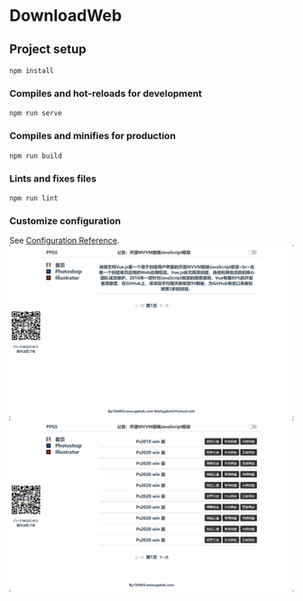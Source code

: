 # DownloadWeb

## Project setup
```
npm install
```

### Compiles and hot-reloads for development
```
npm run serve
```

### Compiles and minifies for production
```
npm run build
```

### Lints and fixes files
```
npm run lint
```

### Customize configuration
See [Configuration Reference](https://cli.vuejs.org/config/).
![首页](https://github.com/PpKoK/DownloadWeb/blob/main/sy.png?raw=true)
![分类](https://github.com/PpKoK/DownloadWeb/blob/main/fl.png?raw=true)
